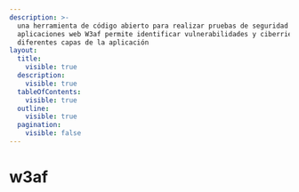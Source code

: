 ```yaml
---
description: >-
  una herramienta de código abierto para realizar pruebas de seguridad en
  aplicaciones web W3af permite identificar vulnerabilidades y ciberriesgos en
  diferentes capas de la aplicación
layout:
  title:
    visible: true
  description:
    visible: true
  tableOfContents:
    visible: true
  outline:
    visible: true
  pagination:
    visible: false
---
```


# w3af

